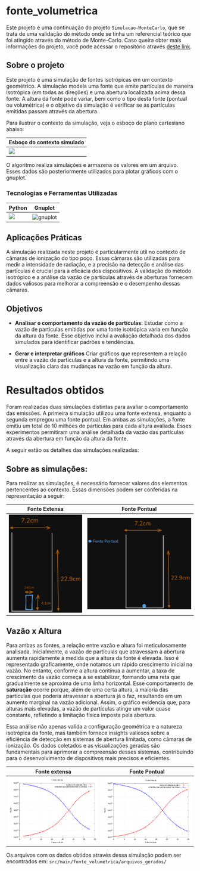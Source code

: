 # fonte_volumetrica

Este projeto é uma continuação do projeto `Simulacao-MonteCarlo`, que se trata de uma validação do método onde se tinha um referencial teórico que foi atingido através do método de Monte-Carlo. Caso queira obter mais informações do projeto, você pode acessar o repositório através [deste link](https://github.com/AlexandreNevesdeFreitas/Simulacao-MonteCarlo).

## Sobre o projeto

Este projeto é uma simulação de fontes isotrópicas em um contexto geométrico. A simulação modela uma fonte que emite partículas de maneira isotrópica (em todas as direções) e uma abertura localizada acima dessa fonte. A altura da fonte pode variar, bem como o tipo desta fonte (pontual ou volumétrica) e o objetivo da simulação é verificar se as partículas emitidas passam através da abertura.

Para ilustrar o contexto da simulação, veja o esboço do plano cartesiano abaixo:

| Esboço do contexto simulado |
|-----|
| <img src="assets/esboço-contexto-geometrico.png"> |

O algoritmo realiza simulações e armazena os valores em um arquivo. Esses dados são posteriormente utilizados para plotar gráficos com o gnuplot.

### Tecnologias e Ferramentas Utilizadas

| Python | Gnuplot | 
|-----|-----|
| <img src="https://cdn.jsdelivr.net/gh/devicons/devicon@latest/icons/python/python-original.svg" /> | <img align="center" alt="gnuplot" height="50" width="50" src="https://www.svgrepo.com/show/373631/gnuplot.svg">


## Aplicações Práticas

A simulação realizada neste projeto é particularmente útil no contexto de câmaras de ionização do tipo poço. Essas câmaras são utilizadas para medir a intensidade de radiação, e a precisão na detecção e análise das partículas é crucial para a eficácia dos dispositivos. A validação do método isotrópico e a análise da vazão de partículas através de aberturas fornecem dados valiosos para melhorar a compreensão e o desempenho dessas câmaras.


## Objetivos

- __Analisar o comportamento da vazão de partículas:__ Estudar como a vazão de partículas emitidas por uma fonte isotrópica varia em função da altura da fonte. Esse objetivo inclui a avaliação detalhada dos dados simulados para identificar padrões e tendências.

- __Gerar e interpretar gráficos__ Criar gráficos que representem a relação entre a vazão de partículas e a altura da fonte, permitindo uma visualização clara das mudanças na vazão em função da altura.

# Resultados obtidos

Foram realizadas duas simulações distintas para avaliar o comportamento das emissões. A primeira simulação utilizou uma fonte extensa, enquanto a segunda empregou uma fonte pontual. Em ambas as simulações, a fonte emitiu um total de 10 milhões de partículas para cada altura avaliada. Esses experimentos permitiram uma análise detalhada da vazão das partículas através da abertura em função da altura da fonte.

A seguir estão os detalhes das simulações realizadas:

## Sobre as simulações:

Para realizar as simulações, é necessário fornecer valores dos elementos pertencentes ao contexto. Essas dimensões podem ser conferidas na representação a seguir: 

| Fonte Extensa | Fonte Pontual |
|-----|-----|
| <img src="assets/dimensões da simulação.png"> | <img src="assets/dimensoes-pontual.png"> |

## Vazão x Altura

Para ambas as fontes, a relação entre vazão e altura foi meticulosamente analisada. Inicialmente, a vazão de partículas que atravessam a abertura aumenta rapidamente à medida que a altura da fonte é elevada. Isso é representado graficamente, onde notamos um rápido crescimento inicial na vazão. No entanto, conforme a altura continua a aumentar, a taxa de crescimento da vazão começa a se estabilizar, formando uma reta que gradualmente se aproxima de uma linha horizontal. Esse comportamento de **saturação** ocorre porque, além de uma certa altura, a maioria das partículas que poderia atravessar a abertura já o faz, resultando em um aumento marginal na vazão adicional. Assim, o gráfico evidencia que, para alturas mais elevadas, a vazão de partículas atinge um valor quase constante, refletindo a limitação física imposta pela abertura. 

Essa análise não apenas valida a configuração geométrica e a natureza isotrópica da fonte, mas também fornece insights valiosos sobre a eficiência de detecção em sistemas de abertura limitada, como câmaras de ionização. Os dados coletados e as visualizações geradas são fundamentais para aprimorar a compreensão desses sistemas, contribuindo para o desenvolvimento de dispositivos mais precisos e eficientes.

| Fonte extensa | Fonte Pontual |
|-----|-----|
| <img src="src/main/fonte_volumetrica/arquivos_gerados/fonteVolumetrica.png"> | <img src="src/main/fonte_volumetrica/arquivos_gerados/fontePontual.png"> |

Os arquivos com os dados obtidos através dessa simulação podem ser encontrados em: `src/main/fonte_volumetrica/arquivos_gerados/`









